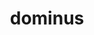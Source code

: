 ---
title: dominus
meaning: master
ch: [eleven, f1, f, ss, ss5, 7r]
pos: noun
stem: domin
genend: ī
abbgender: m.
abbgender2: masc.
gender: masculine
declension: second
derivative: dominate
laudio: ../assets/audio/dominus-laudio.mp3
six: y
---